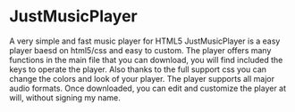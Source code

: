 # JustMusicPlayer
A very simple and fast music player for HTML5
JustMusicPlayer is a easy player baesd on html5/css and easy to custom.
The player offers many functions in the main file that you can download, you will find included the keys to operate the player. Also thanks to the full support css you can change the colors and look of your player. The player supports all major audio formats. Once downloaded, you can edit and customize the player at will, without signing my name.
